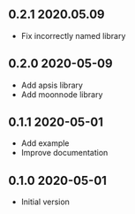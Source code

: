 ## 0.2.1 2020.05.09

* Fix incorrectly named library

## 0.2.0 2020-05-09

* Add apsis library
* Add moonnode library

## 0.1.1 2020-05-01

* Add example
* Improve documentation

## 0.1.0 2020-05-01

- Initial version
